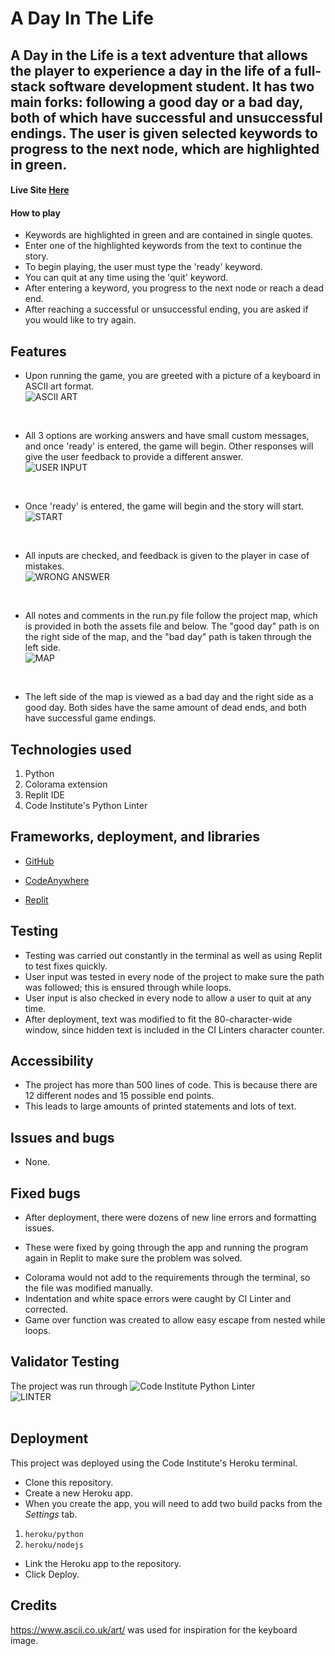 
# A Day In The Life

## A Day in the Life is a text adventure that allows the player to experience a day in the life of a full-stack software development student. It has two main forks: following a good day or a bad day, both of which have successful and unsuccessful endings. The user is given selected keywords to progress to the next node, which are highlighted in green.

#### Live Site [Here](https://portfolio-three-f2f766b31368.herokuapp.com/)

#### How to play
- Keywords are highlighted in green and are contained in single quotes.
- Enter one of the highlighted keywords from the text to continue the story.
- To begin playing, the user must type the 'ready' keyword.
- You can quit at any time using the 'quit' keyword.
- After entering a keyword, you progress to the next node or reach a dead end.
- After reaching a successful or unsuccessful ending, you are asked if you would like to try again.

## Features
- Upon running the game, you are greeted with a picture of a keyboard in ASCII art format. <br>
![ASCII ART](assets/readme/ascii.jpg)<br>
<br>

- All 3 options are working answers and have small custom messages, and once 'ready' is entered, the game will begin. Other responses will give the user feedback to provide a different answer.<br>
![USER INPUT](assets/readme/ready.jpg)<br>
<br>

- Once 'ready' is entered, the game will begin and the story will start.<br>
![START](assets/readme/game_started.jpg)<br>
<br>

- All inputs are checked, and feedback is given to the player in case of mistakes. <br>
![WRONG ANSWER](assets/readme/wrong.jpg)<br>
<br>

- All notes and comments in the run.py file follow the project map, which is provided in both the assets file and below. The "good day" path is on the right side of the map, and the "bad day" path is taken through the left side.<br>
![MAP](assets/readme/the_map.jpg)<br>
<br>

- The left side of the map is viewed as a bad day and the right side as a good day. Both sides have the same amount of dead ends, and both have successful game endings.


## Technologies used

1. Python
2. Colorama extension
3. Replit IDE
4. Code Institute's Python Linter

## Frameworks, deployment, and libraries

* [GitHub](https://github.com/)

* [CodeAnywhere](https://app.codeanywhere.com/)

* [Replit](https://replit.com/~)

## Testing

* Testing was carried out constantly in the terminal as well as using Replit to test fixes quickly.
* User input was tested in every node of the project to make sure the path was followed; this is ensured through while loops.
* User input is also checked in every node to allow a user to quit at any time.
* After deployment, text was modified to fit the 80-character-wide window, since hidden text is included in the CI Linters character counter.

## Accessibility

* The project has more than 500 lines of code. This is because there are 12 different nodes and 15 possible end points.
* This leads to large amounts of printed statements and lots of text.

## Issues and bugs

* None.

## Fixed bugs

* After deployment, there were dozens of new line errors and formatting issues.
 - These were fixed by going through the app and running the program again in Replit to make sure the problem was solved.
* Colorama would not add to the requirements through the terminal, so the file was modified manually.
* Indentation and white space errors were caught by CI Linter and corrected.
* Game over function was created to allow easy escape from nested while loops.

## Validator Testing
The project was run through ![Code Institute Python Linter](https://pep8ci.herokuapp.com/)<br>
![LINTER](assets/readme/linter.jpg)<br>
<br>

## Deployment

This project was deployed using the Code Institute's Heroku terminal.

- Clone this repository.
- Create a new Heroku app.
- When you create the app, you will need to add two build packs from the _Settings_ tab.
1. `heroku/python`
2. `heroku/nodejs`
- Link the Heroku app to the repository.
- Click Deploy.

## Credits
https://www.ascii.co.uk/art/ was used for inspiration for the keyboard image.